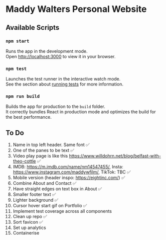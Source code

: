 # Maddy Walters Personal Website
## Available Scripts
### `npm start`

Runs the app in the development mode.\
Open [http://localhost:3000](http://localhost:3000) to view it in your browser.

### `npm test`

Launches the test runner in the interactive watch mode.\
See the section about [running tests](https://facebook.github.io/create-react-app/docs/running-tests) for more information.

### `npm run build`

Builds the app for production to the `build` folder.\
It correctly bundles React in production mode and optimizes the build for the best performance.

## To Do

1. Name in top left header. Same font ✅
2. One of the panes to be text ✅
3. Video play page is like this https://www.willdohrn.net/blog/belfast-with-theo-cottle ✅
4. IMDB: https://m.imdb.com/name/nm14547455/,
Insta: https://www.instagram.com/maddywfilm/,
TikTok: TBC ✅
5. Mobile version (header inspo: https://eightinc.com/) ✅
6. Combine About and Contact ✅
7. Have straight edges on text box in About ✅
8. Smaller footer text ✅
9. Lighter background ✅
10. Cursor hover start gif on Portfolio ✅
11. Implement test coverage across all components
12. Clean up repo ✅
13. Sort favicon ✅
14. Set up analytics
15. Containerise